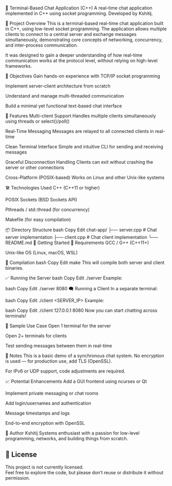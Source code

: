 💬 Terminal-Based Chat Application (C++)
A real-time chat application implemented in C++ using socket programming.
Developed by Kshitij.

📝 Project Overview
This is a terminal-based real-time chat application built in C++, using low-level socket programming. The application allows multiple clients to connect to a central server and exchange messages simultaneously, demonstrating core concepts of networking, concurrency, and inter-process communication.

It was designed to gain a deeper understanding of how real-time communication works at the protocol level, without relying on high-level frameworks.

🎯 Objectives
Gain hands-on experience with TCP/IP socket programming

Implement server-client architecture from scratch

Understand and manage multi-threaded communication

Build a minimal yet functional text-based chat interface

🧱 Features
Multi-client Support
Handles multiple clients simultaneously using threads or select()/poll()

Real-Time Messaging
Messages are relayed to all connected clients in real-time

Clean Terminal Interface
Simple and intuitive CLI for sending and receiving messages

Graceful Disconnection Handling
Clients can exit without crashing the server or other connections

Cross-Platform (POSIX-based)
Works on Linux and other Unix-like systems

🛠️ Technologies Used
C++ (C++11 or higher)

POSIX Sockets (BSD Sockets API)

Pthreads / std::thread (for concurrency)

Makefile (for easy compilation)

📦 Directory Structure
bash
Copy
Edit
chat-app/
├── server.cpp        # Chat server implementation
├── client.cpp        # Chat client implementation
└── README.md
🚀 Getting Started
🧰 Requirements
GCC / G++ (C++11+)

Unix-like OS (Linux, macOS, WSL)

🔧 Compilation
bash
Copy
Edit
make
This will compile both server and client binaries.

✅ Running the Server
bash
Copy
Edit
./server <PORT>
Example:

bash
Copy
Edit
./server 8080
🗨️ Running a Client
In a separate terminal:

bash
Copy
Edit
./client <SERVER_IP> <PORT>
Example:

bash
Copy
Edit
./client 127.0.0.1 8080
Now you can start chatting across terminals!

🧪 Sample Use Case
Open 1 terminal for the server

Open 2+ terminals for clients

Test sending messages between them in real-time

🔐 Notes
This is a basic demo of a synchronous chat system.
No encryption is used — for production use, add TLS (OpenSSL).

For IPv6 or UDP support, code adjustments are required.

📈 Potential Enhancements
Add a GUI frontend using ncurses or Qt

Implement private messaging or chat rooms

Add login/usernames and authentication

Message timestamps and logs

End-to-end encryption with OpenSSL

👤 Author
Kshitij
Systems enthusiast with a passion for low-level programming, networks, and building things from scratch.

## 📃 License

This project is not currently licensed.  
Feel free to explore the code, but please don’t reuse or distribute it without permission.
